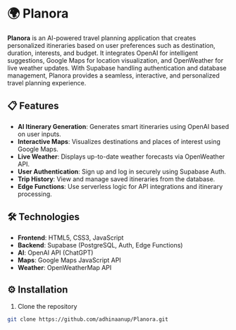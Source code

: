 # 🌍 Planora

**Planora** is an AI-powered travel planning application that creates personalized itineraries based on user preferences such as destination, duration, interests, and budget. It integrates OpenAI for intelligent suggestions, Google Maps for location visualization, and OpenWeather for live weather updates. With Supabase handling authentication and database management, Planora provides a seamless, interactive, and personalized travel planning experience.

## 📋 Features

- **AI Itinerary Generation**: Generates smart itineraries using OpenAI based on user inputs.
- **Interactive Maps**: Visualizes destinations and places of interest using Google Maps.
- **Live Weather**: Displays up-to-date weather forecasts via OpenWeather API.
- **User Authentication**: Sign up and log in securely using Supabase Auth.
- **Trip History**: View and manage saved itineraries from the database.
- **Edge Functions**: Use serverless logic for API integrations and itinerary processing.


## 🛠️ Technologies

- **Frontend**: HTML5, CSS3, JavaScript
- **Backend**: Supabase (PostgreSQL, Auth, Edge Functions)
- **AI**: OpenAI API (ChatGPT)
- **Maps**: Google Maps JavaScript API
- **Weather**: OpenWeatherMap API

## ⚙️ Installation

1. Clone the repository
```bash
git clone https://github.com/adhinaanup/Planora.git

